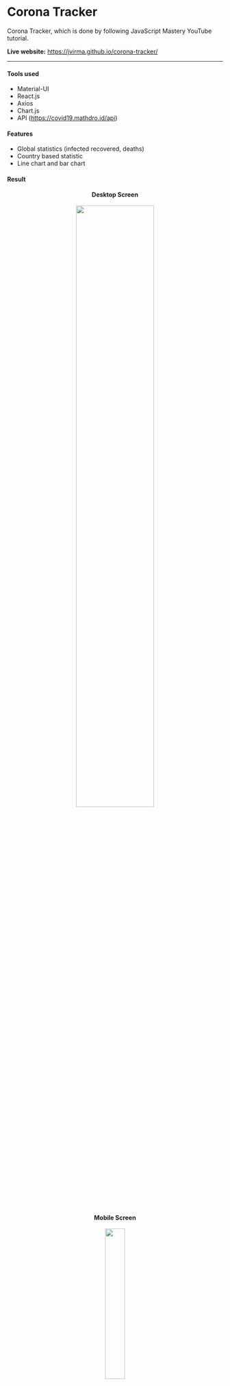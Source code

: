 # Corona Tracker
Corona Tracker, which is done by following JavaScript Mastery YouTube tutorial.

**Live website:** https://jvirma.github.io/corona-tracker/

---

#### Tools used

- Material-UI
- React.js
- Axios
- Chart.js
- API (https://covid19.mathdro.id/api)

#### Features

- Global statistics (infected recovered, deaths)
- Country based statistic
- Line chart and bar chart

#### Result
<p align="center">
<b>Desktop Screen</b><br><br>
<img width="60%" height="auto" src="https://i.gyazo.com/18a64d923782df5144c9fcad1f60cb7f.png"/>
</p>

<p align="center">
<b>Mobile Screen</b><br><br>
<img width="30%" height="auto" src="https://i.gyazo.com/bbd640ddc24f268aae4f79450ed76bf6.png"/>  
</p>

